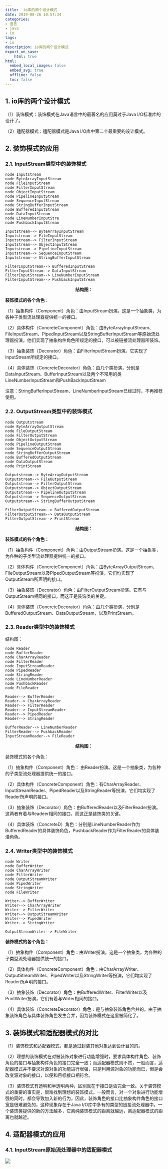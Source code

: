 ```yaml
---
title:  io库的两个设计模式
date: 2019-08-26 10:57:34  
categories:
- 语言
- java
- io
tags: 
- io
description: io库的两个设计模式
export_on_save: 
    html: true
html:
  embed_local_images: false
  embed_svg: true
  offline: false
  toc: false
---
```


## 1. io库的两个设计模式

（1）装饰模式：装饰模式在Java语言中的最著名的应用莫过于Java I/O标准库的设计了。

（2）适配器模式：适配器模式是Java I/O库中第二个最重要的设计模式。

## 2. 装饰模式的应用


### 2.1. InputStream类型中的装饰模式

```plantuml
node Inputstream
node ByteArrayInputStream
node FileInputStream
node FilterInputStream
node ObjectInputStream
node PipelineInputStream
node SequenceInputStream
node StringBufferInputStream
node BufferedInputStream
node DataInputStream
node LineNumberInputStre
node PushbackInputStream

Inputstream--> ByteArrayInputStream
Inputstream--> FileInputStream
Inputstream--> FilterInputStream
Inputstream--> ObjectInputStream
Inputstream--> PipelineInputStream
Inputstream--> SequenceInputStream
Inputstream--> StringBufferInputStream

FilterInputStream--> BufferedInputStream
FilterInputStream--> DataInputStream
FilterInputStream--> LineNumberInputStream
FilterInputStream--> PushbackInputStream

```
<center><strong>结构图：</strong></center>


**装饰模式的各个角色**：

（1）抽象构件（Component）角色：由InputStream扮演。这是一个抽象类，为各种子类型流处理器提供统一的接口。

（2）具体构件（ConcreteComponent）角色：由ByteArrayInputStream、FileInputStream、PipedInputStream以及StringBufferInputStream等原始流处理器扮演。他们实现了抽象构件角色所规定的接口，可以被链接流处理器所装饰。

（3）抽象装饰（Decorator）角色：由FilterInputStream扮演。它实现了InputStream所规定的接口。

（4）具体装饰（ConcreteDecorator）角色：由几个类扮演，分别是DataInputStream、BufferInputStream以及两个不常用的类LineNumberInputStream和PushBackInputStream

注意：StringBufferInputStream、LineNumberInputStream已经过时，不再推荐使用。

### 2.2. OutputStream类型中的装饰模式

```plantuml
node Outputstream
node ByteArrayOutputStream
node FileOutputStream
node FilterOutputStream
node ObjectOutputStream
node PipelineOutputStream
node SequenceOutputStream
node StringBufferOutputStream
node BufferedOutputStream
node DataOutputStream
node PrintStream

Outputstream--> ByteArrayOutputStream
Outputstream--> FileOutputStream
Outputstream--> FilterOutputStream
Outputstream--> ObjectOutputStream
Outputstream--> PipelineOutputStream
Outputstream--> SequenceOutputStream
Outputstream--> StringBufferOutputStream

FilterOutputStream--> BufferedOutputStream
FilterOutputStream--> DataOutputStream
FilterOutputStream--> PrintStream

```
<center><strong>结构图：</strong></center>


**装饰模式的各个角色：**

（1）抽象构件（Component）角色：由OutputStream扮演。这是一个抽象类，为各种的子类型流处理器提供统一的接口。

（2）具体构件（ConcreteComponent）角色：由ByteArrayOutputStream、FileOutputStream以及PipedOutputStream等扮演，它们均实现了OutputStream所声明的接口。

（3）抽象装饰（Decorator）角色：由FilterOutputStream扮演。它有与OutputStream相同的接口，而这正是装饰类的关键。

（4）具体装饰（ConcreteDecorator）角色：由几个类扮演，分别是BufferedOutputStream、DataOutputStream，以及PrintStream。

### 2.3. Reader类型中的装饰模式
结构图：
```plantuml
node Reader
node BufferReader
node CharArrayReader
node FilterReader
node InputStreamReader
node PipedReader  
node StringReader
node LineNumberReader
node PushbackReader
node FileReader

Reader--> BufferReader
Reader--> CharArrayReader
Reader--> FilterReader
Reader--> InputStreamReader
Reader--> PipedReader  
Reader--> StringReader

BufferReader--> LineNumberReader
FilterReader--> PushbackReader
InputStreamReader--> FileReader

```
<center><strong>结构图：</strong></center>

装饰模式的各个角色：

（1）抽象构件（Component）角色： 由Reader扮演。这是一个抽象类，为各种的子类型流处理器提供统一的接口。

（2）具体构件（ConcreteComponent）角色：有CharArrayReader、InputStreamReader、PipedReader以及StringReader等扮演，它们均实现了Reader所声明的接口。

（3）抽象装饰（Decorator）角色：由BufferedReader以及FilterReader扮演。这两者有着与Readeer相同的接口，而这正是装饰类的关键。

（4）具体装饰（ConcreteD）角色：分别是LineNumberReader作为BufferedReader的具体装饰角色，PushbackReader作为FilterReader的具体装潢角色。

### 2.4. Writer类型中的装饰模式
```plantuml
node Writer
node BufferWriter
node CharArrayWriter
node FilterWriter
node OutputStreamWriter
node PipedWriter
node StringWriter
node FileWriter

Writer--> BufferWriter
Writer--> CharArrayWriter
Writer--> FilterWriter
Writer--> OutputStreamWriter
Writer--> PipedWriter
Writer--> StringWriter

OutputStreamWriter--> FileWriter

```

**装饰模式的各个角色：**

（1）抽象构件（Component）角色：由Writer扮演。这是一个抽象类，为各种的子类型流处理器提供统一的接口。

（2）具体构件（ConcreteComponent）角色：由CharArrayWriter、OutputStreamWriter、PipedWriter以及StringWriter等扮演，它们均实现了Reader所声明的接口。

（3）抽象装饰（Decorator）角色：由BufferedWriter、FilterWriter以及PrintWriter扮演，它们有着与Writer相同的接口。

（4）具体装饰（ConcreteDecorator）角色：是与抽象装饰角色合并的。由于抽象装饰角色与具体装饰角色发生合并，因为装饰模式在这里被简化了。

## 3. 装饰模式和适配器模式的对比


（1）装饰模式和适配器模式，都是通过封装其他对象达到设计目的的。

（2）理想的装饰模式在对被装饰对象进行功能增强时，要求具体构件角色、装饰角色的接口与抽象构件角色的接口完全一致；而适配器模式则不然，一般而言，适配器模式并不要求对源对象的功能进行增强，只是利用源对象的功能而已，但是会改变源对象的接口，以便和目标接口相符合。

（3）装饰模式有透明和半透明两种，区别就在于接口是否完全一致。关于装饰模式的重要的事实是，很难找到理想的装饰模式。一般而言，对一个对象进行功能增强的同时，都会导致加入新的行为，因此，装饰角色的接口比抽象构件角色的接口宽是很难避免的，这种现象存在于Java I/O库中多有的类型的链接流处理器中。一个装饰类提供的新的方法越多，它离纯装饰模式的距离就越远，离适配器模式的距离也就越近。

## 4. 适配器模式的应用


### 4.1. InputStream原始流处理器中的适配器模式


![](https://gitee.com/jiangwei_618/note/blob/master/assets/image/1JMX.md-2019-08-06-14-59-25.png)